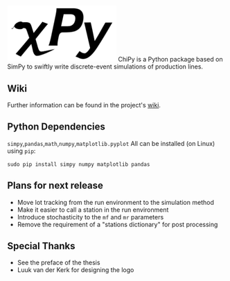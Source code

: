 <img src="https://github.com/JelleLa/ChiPy/blob/main/graphics/ChiPyBlackBG.png" width=50% height=50%>
ChiPy is a Python package based on SimPy to swiftly write discrete-event simulations of production lines.

## Wiki
Further information can be found in the project's [wiki](https://github.com/JelleLa/ChiPy/wiki).

## Python Dependencies
`simpy`,`pandas`,`math`,`numpy`,`matplotlib.pyplot`
All can be installed (on Linux) using `pip`:
```
sudo pip install simpy numpy matplotlib pandas
```
## Plans for next release
* Move lot tracking from the run environment to the simulation method
* Make it easier to call a station in the run environment
* Introduce stochasticity to the `mf` and `mr` parameters
* Remove the requirement of a "stations dictionary" for post processing

## Special Thanks
* See the preface of the thesis
* Luuk van der Kerk for designing the logo
